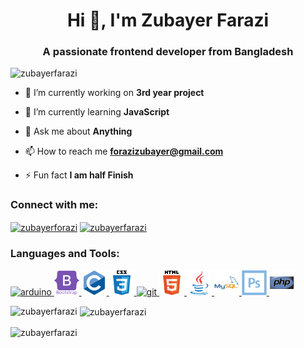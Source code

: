 <h1 align="center">Hi 👋, I'm Zubayer Farazi</h1>
<h3 align="center">A passionate frontend developer from Bangladesh</h3>

<p align="left"> <img src="https://komarev.com/ghpvc/?username=zubayerfarazi&label=Profile%20views&color=0e75b6&style=flat" alt="zubayerfarazi" /> </p>



- 🔭 I’m currently working on **3rd year project**

- 🌱 I’m currently learning **JavaScript**

- 💬 Ask me about **Anything**

- 📫 How to reach me **forazizubayer@gmail.com**

- ⚡ Fun fact **I am half Finish**

<h3 align="left">Connect with me:</h3>
<p align="left">
<a href="https://fb.com/zubayerforazi" target="blank"><img align="center" src="https://raw.githubusercontent.com/rahuldkjain/github-profile-readme-generator/master/src/images/icons/Social/facebook.svg" alt="zubayerforazi" height="30" width="40" /></a>
<a href="https://instagram.com/zubayerfarazi" target="blank"><img align="center" src="https://raw.githubusercontent.com/rahuldkjain/github-profile-readme-generator/master/src/images/icons/Social/instagram.svg" alt="zubayerfarazi" height="30" width="40" /></a>
</p>

<h3 align="left">Languages and Tools:</h3>
<p align="left"> <a href="https://www.arduino.cc/" target="_blank" rel="noreferrer"> <img src="https://cdn.worldvectorlogo.com/logos/arduino-1.svg" alt="arduino" width="40" height="40"/> </a> <a href="https://getbootstrap.com" target="_blank" rel="noreferrer"> <img src="https://raw.githubusercontent.com/devicons/devicon/master/icons/bootstrap/bootstrap-plain-wordmark.svg" alt="bootstrap" width="40" height="40"/> </a> <a href="https://www.cprogramming.com/" target="_blank" rel="noreferrer"> <img src="https://raw.githubusercontent.com/devicons/devicon/master/icons/c/c-original.svg" alt="c" width="40" height="40"/> </a> <a href="https://www.w3schools.com/css/" target="_blank" rel="noreferrer"> <img src="https://raw.githubusercontent.com/devicons/devicon/master/icons/css3/css3-original-wordmark.svg" alt="css3" width="40" height="40"/> </a> <a href="https://git-scm.com/" target="_blank" rel="noreferrer"> <img src="https://www.vectorlogo.zone/logos/git-scm/git-scm-icon.svg" alt="git" width="40" height="40"/> </a> <a href="https://www.w3.org/html/" target="_blank" rel="noreferrer"> <img src="https://raw.githubusercontent.com/devicons/devicon/master/icons/html5/html5-original-wordmark.svg" alt="html5" width="40" height="40"/> </a> <a href="https://www.java.com" target="_blank" rel="noreferrer"> <img src="https://raw.githubusercontent.com/devicons/devicon/master/icons/java/java-original.svg" alt="java" width="40" height="40"/> </a> <a href="https://www.mysql.com/" target="_blank" rel="noreferrer"> <img src="https://raw.githubusercontent.com/devicons/devicon/master/icons/mysql/mysql-original-wordmark.svg" alt="mysql" width="40" height="40"/> </a> <a href="https://www.photoshop.com/en" target="_blank" rel="noreferrer"> <img src="https://raw.githubusercontent.com/devicons/devicon/master/icons/photoshop/photoshop-line.svg" alt="photoshop" width="40" height="40"/> </a> <a href="https://www.php.net" target="_blank" rel="noreferrer"> <img src="https://raw.githubusercontent.com/devicons/devicon/master/icons/php/php-original.svg" alt="php" width="40" height="40"/> </a> </p>

<p><img align="left" src="https://github-readme-stats.vercel.app/api/top-langs?username=zubayerfarazi&show_icons=true&locale=en&layout=compact" alt="zubayerfarazi" /></p>

<p>&nbsp;<img align="center" src="https://github-readme-stats.vercel.app/api?username=zubayerfarazi&show_icons=true&locale=en" alt="zubayerfarazi" /></p>

<p><img align="center" src="https://github-readme-streak-stats.herokuapp.com/?user=zubayerfarazi&" alt="zubayerfarazi" /></p>


